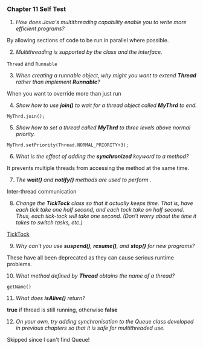 ### Chapter 11 Self Test

1) _How does Java's multithreading capability enable you to write more efficient programs?_

By allowing sections of code to be run in parallel where possible.

2) _Multithreading is supported by the            class and the               interface._

`Thread` and `Runnable`

3) _When creating a runnable object, why might you want to extend **Thread** rather than implement **Runnable**?_

When you want to override more than just run

4) _Show how to use **join()** to wait for a thread object called **MyThrd** to end._

`MyThrd.join();`

5) _Show how to set a thread called **MyThrd** to three levels above normal priority._

`MyThrd.setPriority(Thread.NORMAL_PRIORITY+3);`

6) _What is the effect of adding the **synchronized** keyword to a method?_

It prevents multiple threads from accessing the method at the same time.

7) _The **wait()** and **notify()** methods are used to perform                ._

Inter-thread communication

8) _Change the **TickTock** class so that it actually keeps time. That is, have each tick take one half second, and each tock take on half second. Thus, each tick-tock will take one second. (Don't worry about the time it takes to switch tasks, etc.)_

[TickTock](../src/chapter11/TickTock.java)

9) _Why can't you use **suspend()**, **resume()**, and **stop()** for new programs?_

These have all been deprecated as they can cause serious runtime problems.

10) _What method defined by **Thread** obtains the name of a thread?_

`getName()`

11) _What does **isAlive()** return?_

**true** if thread is still running, otherwise **false**

12) _On your own, try adding synchronisation to the Queue class developed in previous chapters so that it is safe for multithreaded use._

Skipped since I can't find Queue!
